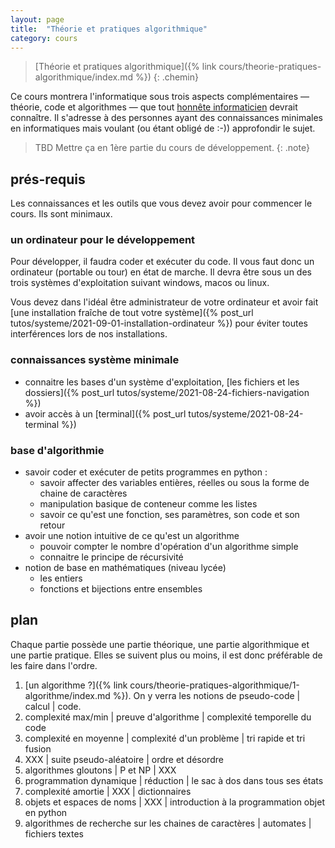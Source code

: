```yaml
---
layout: page
title:  "Théorie et pratiques algorithmique"
category: cours
---
```


> [Théorie et pratiques algorithmique]({% link cours/theorie-pratiques-algorithmique/index.md %})
{: .chemin}

Ce cours montrera l'informatique sous trois aspects complémentaires — théorie, code et algorithmes — que tout [honnête informaticien](https://fr.wikipedia.org/wiki/Honn%C3%AAte_homme) devrait connaître. Il s'adresse à des personnes ayant des connaissances minimales en informatiques mais voulant (ou étant obligé de :-)) approfondir le sujet.

> TBD
> Mettre ça en 1ère partie du cours de développement.
{: .note}

## prés-requis

Les connaissances et les outils que vous devez avoir pour commencer le cours. Ils sont minimaux.

### un ordinateur pour le développement

Pour développer, il faudra coder et exécuter du code. Il vous faut donc un ordinateur (portable ou tour) en état de marche. Il devra être sous un des trois systèmes d'exploitation suivant windows, macos ou linux.

Vous devez dans l'idéal être administrateur de votre ordinateur et avoir fait [une installation fraîche de tout votre système]({% post_url tutos/systeme/2021-09-01-installation-ordinateur %}) pour éviter toutes interférences lors de nos installations.

### connaissances système minimale

* connaitre les bases d'un système d'exploitation, [les fichiers et les dossiers]({% post_url tutos/systeme/2021-08-24-fichiers-navigation %})
* avoir accès à un [terminal]({% post_url tutos/systeme/2021-08-24-terminal %})

### base d'algorithmie

* savoir coder et exécuter de petits programmes en python :
  * savoir affecter des variables entières, réelles ou sous la forme de chaine de caractères
  * manipulation basique de conteneur comme les listes
  * savoir ce qu'est une fonction, ses paramètres, son code et son retour
* avoir une notion intuitive de ce qu'est un algorithme
  * pouvoir compter le nombre d'opération d'un algorithme simple
  * connaitre le principe de récursivité
* notion de base en mathématiques (niveau lycée)
  * les entiers
  * fonctions et bijections entre ensembles

## plan

Chaque partie possède une partie théorique, une partie algorithmique et une partie pratique. Elles se suivent plus ou moins, il est donc préférable de les faire dans l'ordre.

1. [un algorithme ?]({% link cours/theorie-pratiques-algorithmique/1-algorithme/index.md %}). On y verra les notions de pseudo-code $\vert$ calcul $\vert$  code.
2. complexité max/min $\vert$  preuve d'algorithme $\vert$  complexité temporelle du code
3. complexité en moyenne $\vert$  complexité d'un problème $\vert$  tri rapide et tri fusion
4. XXX $\vert$  suite pseudo-aléatoire $\vert$  ordre et désordre
5. algorithmes gloutons $\vert$  P et NP $\vert$  XXX
6. programmation dynamique $\vert$  réduction $\vert$  le sac à dos dans tous ses états
7. complexité amortie $\vert$  XXX $\vert$  dictionnaires
8. objets et espaces de noms $\vert$  XXX $\vert$  introduction à la programmation objet en python
9. algorithmes de recherche sur les chaines de caractères $\vert$  automates $\vert$  fichiers textes

